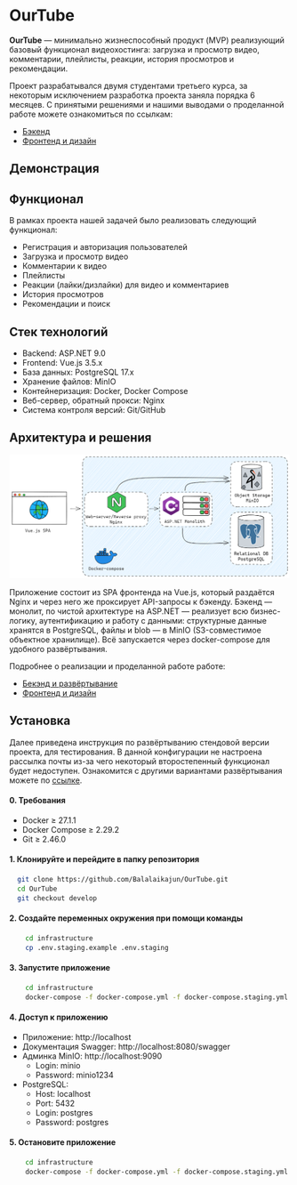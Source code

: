 # OurTube

**OurTube** — минимально жизнеспособный продукт (MVP) реализующий базовый функционал видеохостинга: загрузка и
просмотр видео,
комментарии, плейлисты, реакции, история просмотров и рекомендации.

Проект разрабатывался двумя студентами третьего курса, за некоторым исключением разработка проекта заняла порядка 6
месяцев. С принятыми решениями и нашими выводами о проделанной работе можете ознакомиться по ссылкам:

- [Бэкенд](./documentation/backend_review.md)
- [Фронтенд и дизайн](./documentation/frontend.md)

## Демонстрация

## Функционал

В рамках проекта нашей задачей было реализовать следующий функционал:

- Регистрация и авторизация пользователей
- Загрузка и просмотр видео
- Комментарии к видео
- Плейлисты
- Реакции (лайки/дизлайки) для видео и комментариев
- История просмотров
- Рекомендации и поиск

## Стек технологий

- Backend: ASP.NET 9.0
- Frontend: Vue.js 3.5.x
- База данных: PostgreSQL 17.x
- Хранение файлов: MinIO
- Контейнеризация: Docker, Docker Compose
- Веб-сервер, обратный прокси: Nginx
- Система контроля версий: Git/GitHub

## Архитектура и решения

![img.png](./documentation/assets/Architecture.png)

Приложение состоит из SPA фронтенда на Vue.js, который раздаётся Nginx и через него же проксирует API-запросы
к бэкенду. Бэкенд — монолит, по чистой архитектуре на ASP.NET — реализует всю бизнес-логику, аутентификацию и работу с
данными: структурные
данные хранятся в PostgreSQL, файлы и blob — в MinIO (S3-совместимое объектное хранилище). Всё запускается через
docker-compose для удобного развёртывания.

Подробнее о реализации и проделанной работе работе:

- [Бекэнд и развёртывание](./documentation/backend.md)
- [Фронтенд и дизайн](./documentation/frontend.md)

## Установка

Далее приведена инструкция по развёртыванию стендовой версии проекта, для тестирования. В данной конфигурации не
настроена рассылка почты из-за чего некоторый второстепенный функционал будет недоступен.
Ознакомится с другими вариантами развёртывания можете по [ссылке](./documentation/deployment.md).

#### 0. Требования

- Docker ≥ 27.1.1
- Docker Compose ≥ 2.29.2
- Git ≥ 2.46.0

#### 1. Клонируйте и перейдите в папку репозитория

```bash
  git clone https://github.com/Balalaikajun/OurTube.git
  cd OurTube
  git checkout develop
```

#### 2. Создайте переменных окружения при помощи команды

```bash
    cd infrastructure
    cp .env.staging.example .env.staging
```

#### 3. Запустите приложение

```bash
    cd infrastructure
    docker-compose -f docker-compose.yml -f docker-compose.staging.yml up -d
```

#### 4. Доступ к приложению

- Приложение: http://localhost
- Документация Swagger: http://localhost:8080/swagger
- Админка MinIO: http://localhost:9090
    - Login: minio
    - Password: minio1234
- PostgreSQL:
    - Host: localhost
    - Port: 5432
    - Login: postgres
    - Password: postgres

#### 5. Остановите приложение

```bash
    cd infrastructure
    docker-compose -f docker-compose.yml -f docker-compose.staging.yml down
```